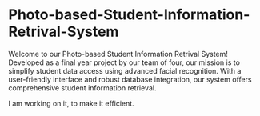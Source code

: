 # Photo-based-Student-Information-Retrival-System
Welcome to our Photo-based Student Information Retrival System! Developed as a final year project by our team of four, our mission is to simplify student data access using advanced facial recognition. With a user-friendly interface and robust database integration, our system offers comprehensive student information retrieval. 

I am working on it, to make it efficient. 
